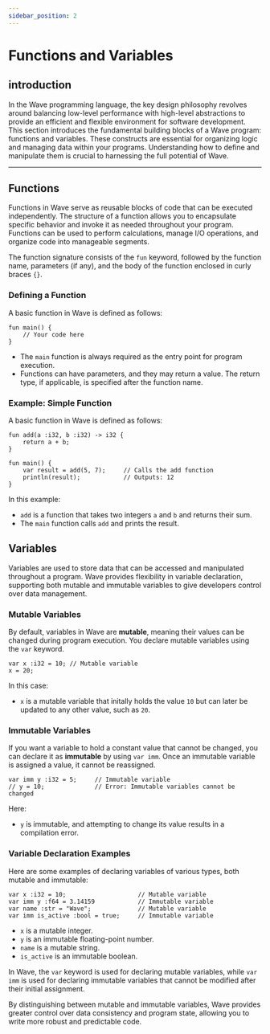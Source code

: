 ```yaml
---
sidebar_position: 2
---
```


# Functions and Variables

## introduction

In the Wave programming language, the key design philosophy revolves around balancing low-level performance with high-level abstractions to provide an efficient and flexible environment for software development. This section introduces the fundamental building blocks of a Wave program: functions and variables. These constructs are essential for organizing logic and managing data within your programs. Understanding how to define and manipulate them is crucial to harnessing the full potential of Wave.

---

## Functions
Functions in Wave serve as reusable blocks of code that can be executed independently. The structure of a function allows you to encapsulate specific behavior and invoke it as needed throughout your program. Functions can be used to perform calculations, manage I/O operations, and organize code into manageable segments.

The function signature consists of the `fun` keyword, followed by the function name, parameters (if any), and the body of the function enclosed in curly braces `{}`.

### Defining a Function
A basic function in Wave is defined as follows:

```wave
fun main() {
    // Your code here
}
```

* The `main` function is always required as the entry point for program execution.
* Functions can have parameters, and they may return a value. The return type, if applicable, is specified after the function name.

### Example: Simple Function
A basic function in Wave is defined as follows:

```wave
fun add(a :i32, b :i32) -> i32 {
    return a + b;
}

fun main() {
    var result = add(5, 7);     // Calls the add function
    println(result);            // Outputs: 12
}
```

In this example:
* `add` is a function that takes two integers `a` and `b` and returns their sum.
* The `main` function calls `add` and prints the result.

## Variables
Variables are used to store data that can be accessed and manipulated throughout a program. Wave provides flexibility in variable declaration, supporting both mutable and immutable variables to give developers control over data management.

### Mutable Variables
By default, variables in Wave are **mutable**, meaning their values can be changed during program execution. You declare mutable variables using the `var` keyword.

```wave
var x :i32 = 10; // Mutable variable
x = 20;
```

In this case:
* `x` is a mutable variable that initally holds the value `10` but can later be updated to any other value, such as `20`.

### Immutable Variables
If you want a variable to hold a constant value that cannot be changed, you can declare it as **immutable** by using `var imm`. Once an immutable variable is assigned a value, it cannot be reassigned.

```wave
var imm y :i32 = 5;     // Immutable variable
// y = 10;              // Error: Immutable variables cannot be changed
```

Here:
* `y` is immutable, and attempting to change its value results in a compilation error.

### Variable Declaration Examples
Here are some examples of declaring variables of various types, both mutable and immutable:

```wave
var x :i32 = 10;                    // Mutable variable
var imm y :f64 = 3.14159            // Immutable variable
var name :str = "Wave";             // Mutable variable
var imm is_active :bool = true;     // Immutable variable
```

* `x` is a mutable integer.
* `y` is an immutable floating-point number.
* `name` is a mutable string.
* `is_active` is an immutable boolean.

In Wave, the `var` keyword is used for declaring mutable variables, while `var imm` is used for declaring immutable variables that cannot be modified after their initial assignment.

By distinguishing between mutable and immutable variables, Wave provides greater control over data consistency and program state, allowing you to write more robust and predictable code.